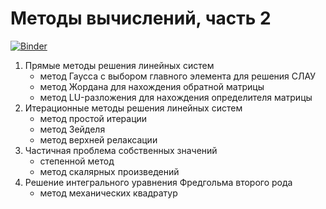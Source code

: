 # Методы вычислений, часть 2
[![Binder](https://mybinder.org/badge_logo.svg)](https://mybinder.org/v2/gh/dpanfilyonok/numerical.math.spbu-II/main?urlpath=lab)

1) Прямые методы решения линейных систем
    - метод Гаусса с выбором главного элемента для решения СЛАУ
    - метод Жордана для нахождения обратной матрицы
    - метод LU-разложения для нахождения определителя матрицы
2) Итерационные методы решения линейных систем
    - метод простой итерации
    - метод Зейделя
    - метод верхней релаксации
3) Частичная проблема собственных значений
    - степенной метод
    - метод скалярных произведений
4) Решение интегрального уравнения Фредгольма второго рода
    - метод механических квадратур